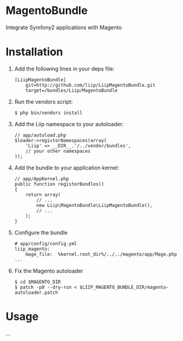 MagentoBundle
=============

Integrate Symfony2 applications with Magento

Installation
============

1.  Add the following lines in your deps file:
    
    ```
    [LiipMagentoBundle]
        git=http://github.com/liip/LiipMagentoBundle.git
        target=/bundles/Liip/MagentoBundle
    ```

2.  Run the vendors script:
    
    ```
    $ php bin/vendors install
    ```

3.  Add the Liip namespace to your autoloader:
    
    ```
    // app/autoload.php
    $loader->registerNamespaces(array(
        'Liip' => __DIR__.'/../vendor/bundles',
        // your other namespaces
    ));
    ```

4.  Add the bundle to your application kernel:
    
    ```
    // app/AppKernel.php
    public function registerBundles()
    {
        return array(
            // ...
            new Liip\MagentoBundle\LiipMagentoBundle(),
            // ...
        );
    }
    ```

5.  Configure the bundle
    
    ```
    # app/config/config.yml
    liip_magento:
        mage_file:  %kernel.root_dir%/../../magento/app/Mage.php
    ...
    ```

6.  Fix the Magento autoloader

    ```
    $ cd $MAGENTO_DIR
    $ patch -p0 --dry-run < $LIIP_MAGENTO_BUNDLE_DIR/magento-autoloader.patch
    ```


Usage
=====

...


